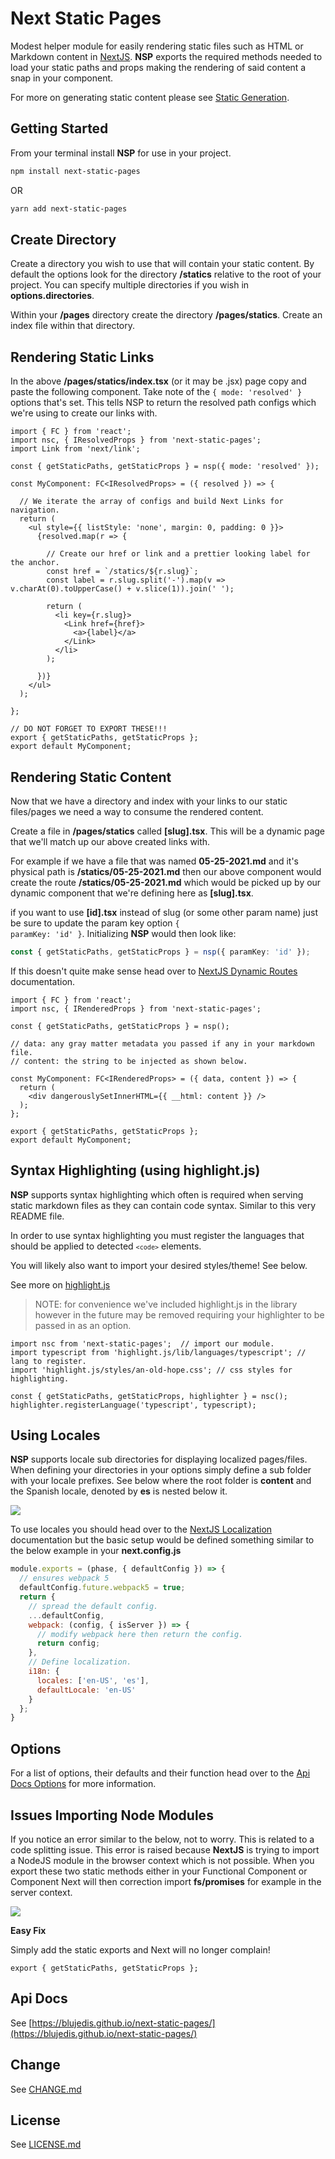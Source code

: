 # Next Static Pages

Modest helper module for easily rendering static files such as HTML or Markdown content in [NextJS](https://nextjs.org). **NSP** exports the required methods needed to load your static paths and props making the rendering of said content a snap in your component.

For more on generating static content please see [Static Generation](https://nextjs.org/docs/basic-features/data-fetching#getstaticpaths-static-generation).

## Getting Started

From your terminal install **NSP** for use in your project.

```sh
npm install next-static-pages
```
OR
```sh
yarn add next-static-pages
```

## Create Directory

Create a directory you wish to use that will contain your static content. By default the options look for the directory **/statics** relative to the root of your project. You can specify multiple directories if you wish in **options.directories**.

Within your **/pages** directory create the directory **/pages/statics**. Create an index file within that directory.

## Rendering Static Links

In the above **/pages/statics/index.tsx** (or it may be .jsx) page copy and paste the following component. Take note of the <code>{ mode: 'resolved' }</code> options that's set. This tells NSP to return the resolved path configs which we're using to create our links with.

```tsx
import { FC } from 'react';
import nsc, { IResolvedProps } from 'next-static-pages';
import Link from 'next/link';

const { getStaticPaths, getStaticProps } = nsp({ mode: 'resolved' });

const MyComponent: FC<IResolvedProps> = ({ resolved }) => {

  // We iterate the array of configs and build Next Links for navigation.
  return (
    <ul style={{ listStyle: 'none', margin: 0, padding: 0 }}>
      {resolved.map(r => {

        // Create our href or link and a prettier looking label for the anchor.
        const href = `/statics/${r.slug}`;
        const label = r.slug.split('-').map(v => v.charAt(0).toUpperCase() + v.slice(1)).join(' ');

        return (
          <li key={r.slug}>
            <Link href={href}>
              <a>{label}</a>
            </Link>
          </li>
        );

      })}
    </ul>
  );

};

// DO NOT FORGET TO EXPORT THESE!!!
export { getStaticPaths, getStaticProps };
export default MyComponent;
```

## Rendering Static Content

Now that we have a directory and index with your links to our static files/pages we need a way to consume the rendered content. 

Create a file in **/pages/statics** called **[slug].tsx**. This will be a dynamic page that we'll match up our above created links with.

For example if we have a file that was named **05-25-2021.md** and it's physical path is **/statics/05-25-2021.md** then our above component would create the route **/statics/05-25-2021.md** which would be picked up by our dynamic component that we're defining here as **[slug].tsx**.

if you want to use **[id].tsx** instead of slug (or some other param name) just be sure to update the param key option <code>{ paramKey: 'id' }</code>. Initializing **NSP** would then look like:

```ts
const { getStaticPaths, getStaticProps } = nsp({ paramKey: 'id' });
```

If this doesn't quite make sense head over to [NextJS Dynamic Routes](https://nextjs.org/docs/routing/dynamic-routes) documentation.

```tsx
import { FC } from 'react';
import nsc, { IRenderedProps } from 'next-static-pages';

const { getStaticPaths, getStaticProps } = nsp(); 

// data: any gray matter metadata you passed if any in your markdown file.
// content: the string to be injected as shown below.

const MyComponent: FC<IRenderedProps> = ({ data, content }) => {
  return (
    <div dangerouslySetInnerHTML={{ __html: content }} />
  );
};

export { getStaticPaths, getStaticProps };
export default MyComponent;
```

## Syntax Highlighting (using highlight.js)

**NSP** supports syntax highlighting which often is required when serving static markdown files as they can contain code syntax. Similar to this very README file.

In order to use syntax highlighting you must register the languages that should be applied to detected <code>`<code>`</code> elements. 

You will likely also want to import your desired styles/theme! See below.

See more on [highlight.js](https://highlightjs.org/usage/)

> NOTE: for convenience we've included highlight.js in the library however in the future may be removed requiring your highlighter to be passed in as an option.

```tsx
import nsc from 'next-static-pages';  // import our module.
import typescript from 'highlight.js/lib/languages/typescript'; // lang to register.
import 'highlight.js/styles/an-old-hope.css'; // css styles for highlighting.

const { getStaticPaths, getStaticProps, highlighter } = nsc(); 
highlighter.registerLanguage('typescript', typescript);
```

## Using Locales

**NSP** supports locale sub directories for displaying localized pages/files. When defining your directories in your options simply define a sub folder with your locale prefixes. See below where the root folder is **content** and the Spanish locale, denoted by **es** is nested below it.

<p>
  <img src="https://github.com/blujedis/next-static-pages/blob/main/fixtures/localization-directory-example.png" />
</p>

To use locales you should head over to the [NextJS Localization](https://nextjs.org/docs/advanced-features/i18n-routing) documentation but the basic setup would be defined something similar to the below example in your **next.config.js**

```js
module.exports = (phase, { defaultConfig }) => {
  // ensures webpack 5
  defaultConfig.future.webpack5 = true; 
  return {
    // spread the default config.
    ...defaultConfig, 
    webpack: (config, { isServer }) => {
      // modify webpack here then return the config.
      return config;
    },
    // Define localization.
    i18n: {
      locales: ['en-US', 'es'],
      defaultLocale: 'en-US'
    }
  };
}
```

## Options 

For a list of options, their defaults and their function head over to the [Api Docs Options]() for more information.

## Issues Importing Node Modules

If you notice an error similar to the below, not to worry. This is related to a code splitting issue. This error is raised because **NextJS** is trying to import a NodeJS module in the browser context which is not possible. When you export these two static methods either in your Functional Component or Component Next will then correction import **fs/promises** for example in the server context.

<p>
  <img src="https://github.com/blujedis/next-static-pages/blob/main/fixtures/code-splitting-error.png" />
</p>

**Easy Fix**

Simply add the static exports and Next will no longer complain!

```tsx
export { getStaticPaths, getStaticProps };
```

## Api Docs

See [https://blujedis.github.io/next-static-pages/](https://blujedis.github.io/next-static-pages/)

## Change

See [CHANGE.md](CHANGE.md)

## License

See [LICENSE.md](LICENSE)


